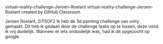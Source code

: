 virtual-reality-challenge-Jeroen-Roelant
virtual-reality-challenge-Jeroen-Roelant created by GitHub Classroom

Jeroen Roelant, 2ITSOF2
Ik heb de 3d painting challenge van unity gemaakt. Dit heb ik gedaan door de challenge tasks op te lossen, deze vond ik vrij duidelijk. Wanneer er iets onduidelijk was, had ik dit opgezocht op google.